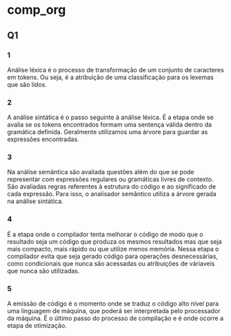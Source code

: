 # comp_org
## Q1
### 1
Análise léxica é o processo de transformação de um conjunto de caracteres em tokens. Ou seja, é a atribuição de uma classificação para os lexemas que são lidos.

### 2
A análise sintática é o passo seguinte à análise léxica. É a etapa onde se avalia se os tokens encontrados formam uma sentença válida dentro da gramática definida. Geralmente utilizamos uma árvore para guardar as expressões encontradas.

### 3
Na análise semântica são avaliada questões além do que se pode representar com expressões regulares ou gramáticas livres de contexto. São avaliadas regras referentes à estrutura do código e ao significado de cada expressão. Para isso, o analisador semântico utiliza a árvore gerada na análise sintática.

### 4
É a etapa onde o compilador tenta melhorar o código de modo que o resultado seja um código que produza os mesmos resultados mas que seja mais compacto, mais rápido ou que utilize menos memória. Nessa etapa o compilador evita que seja gerado código para operações desnecessárias, como condicionais que nunca são acessadas ou atribuições de váriaveis que nunca são utilizadas.

### 5
A emissão de código é o momento onde se traduz o código alto nível para uma linguagem de máquina, que poderá ser interpretada pelo processador da máquina. É o último passo do processo de compilação e é onde ocorre a etapa de otimização. 